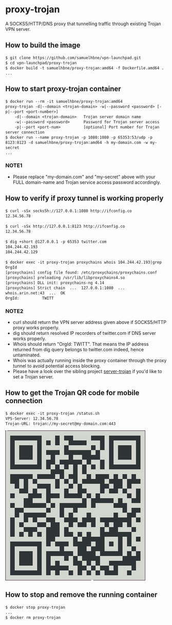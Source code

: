 # proxy-trojan

A SOCKS5/HTTP/DNS proxy that tunnelling traffic through existing Trojan VPN server.

## How to build the image

```shell
$ git clone https://github.com/samuelhbne/vpn-launchpad.git
$ cd vpn-launchpad/proxy-trojan
$ docker build -t samuelhbne/proxy-trojan:amd64 -f Dockerfile.amd64 .
...
```

## How to start proxy-trojan container

```shell
$ docker run --rm -it samuelhbne/proxy-trojan:amd64
proxy-trojan -d|--domain <trojan-domain> -w|--password <password> [-p|--port <port-number>]
    -d|--domain <trojan-domain>   Trojan server domain name
    -w|--password <password>      Password for Trojan server access
    -p|--port <port-num>          [optional] Port number for Trojan server connection
$ docker run --name proxy-trojan -p 1080:1080 -p 65353:53/udp -p 8123:8123 -d samuelhbne/proxy-trojan:amd64 -h my-domain.com -w my-secret
...
```

### NOTE1

- Please replace "<span>my-domain.com</span>" and "my-secret" above with your FULL domain-name and Trojan service access password accordingly.

## How to verify if proxy tunnel is working properly

```shell
$ curl -sSx socks5h://127.0.0.1:1080 http://ifconfig.co
12.34.56.78

$ curl -sSx http://127.0.0.1:8123 http://ifconfig.co
12.34.56.78

$ dig +short @127.0.0.1 -p 65353 twitter.com
104.244.42.193
104.244.42.129

$ docker exec -it proxy-trojan proxychains whois 104.244.42.193|grep OrgId
[proxychains] config file found: /etc/proxychains/proxychains.conf
[proxychains] preloading /usr/lib/libproxychains4.so
[proxychains] DLL init: proxychains-ng 4.14
[proxychains] Strict chain  ...  127.0.0.1:1080  ...  whois.arin.net:43  ...  OK
OrgId:          TWITT
```

### NOTE2

- curl should return the VPN server address given above if SOCKS5/HTTP proxy works properly.
- dig should return resolved IP recorders of twitter.com if DNS server works properly.
- Whois should return "OrgId: TWITT". That means the IP address returned from dig query belongs to twitter.com indeed, hence untaminated.
- Whois was actually running inside the proxy container through the proxy tunnel to avoid potential access blocking.
- Please have a look over the sibling project [server-trojan](https://github.com/samuelhbne/vpn-launchpad/tree/master/server-trojan) if you'd like to set a Trojan server.

## How to get the Trojan QR code for mobile connection

```shell
$ docker exec -it proxy-trojan /status.sh
VPS-Server: 12.34.56.78
Trojan-URL: trojan://my-secret@my-domain.com:443
```

![QR code example](https://github.com/samuelhbne/vpn-launchpad/blob/master/images/qr-trojan.png)

## How to stop and remove the running container

```shell
$ docker stop proxy-trojan
...
$ docker rm proxy-trojan
```
